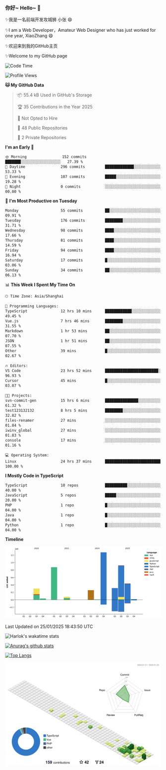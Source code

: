 ### 你好~ Hello~ 👋

✨我是一名前端开发攻城狮 小张 😄

✨I am a Web Developer，Amateur Web Designer who has just worked for one year, XiaoZhang 😄

✨欢迎来到我的GitHub主页

✨Welcome to my GitHub page
<!--
**7148505/7148505** is a ✨ _special_ ✨ repository because its `README.md` (this file) appears on your GitHub profile.

Here are some ideas to get you started:

- 🔭 I’m currently working on ...
- 🌱 I’m currently learning ...
- 👯 I’m looking to collaborate on ...
- 🤔 I’m looking for help with ...
- 💬 Ask me about ...
- 📫 How to reach me: ...
- 😄 Pronouns: ...
- ⚡ Fun fact: ...
-->

<!--START_SECTION:waka-->
![Code Time](http://img.shields.io/badge/Code%20Time-2%2C638%20hrs%2050%20mins-blue)

![Profile Views](http://img.shields.io/badge/Profile%20Views-3-blue)

**🐱 My GitHub Data** 

> 📦 55.4 kB Used in GitHub's Storage 
 > 
> 🏆 35 Contributions in the Year 2025
 > 
> 🚫 Not Opted to Hire
 > 
> 📜 48 Public Repositories 
 > 
> 🔑 2 Private Repositories 
 > 
**I'm an Early 🐤** 

```text
🌞 Morning                152 commits         ███████░░░░░░░░░░░░░░░░░░   27.39 % 
🌆 Daytime                296 commits         █████████████░░░░░░░░░░░░   53.33 % 
🌃 Evening                107 commits         █████░░░░░░░░░░░░░░░░░░░░   19.28 % 
🌙 Night                  0 commits           ░░░░░░░░░░░░░░░░░░░░░░░░░   00.00 % 
```
📅 **I'm Most Productive on Tuesday** 

```text
Monday                   55 commits          ██░░░░░░░░░░░░░░░░░░░░░░░   09.91 % 
Tuesday                  176 commits         ████████░░░░░░░░░░░░░░░░░   31.71 % 
Wednesday                98 commits          ████░░░░░░░░░░░░░░░░░░░░░   17.66 % 
Thursday                 81 commits          ████░░░░░░░░░░░░░░░░░░░░░   14.59 % 
Friday                   94 commits          ████░░░░░░░░░░░░░░░░░░░░░   16.94 % 
Saturday                 17 commits          █░░░░░░░░░░░░░░░░░░░░░░░░   03.06 % 
Sunday                   34 commits          ██░░░░░░░░░░░░░░░░░░░░░░░   06.13 % 
```


📊 **This Week I Spent My Time On** 

```text
🕑︎ Time Zone: Asia/Shanghai

💬 Programming Languages: 
TypeScript               12 hrs 10 mins      ████████████░░░░░░░░░░░░░   49.45 % 
Vue.js                   7 hrs 46 mins       ████████░░░░░░░░░░░░░░░░░   31.55 % 
Markdown                 1 hr 53 mins        ██░░░░░░░░░░░░░░░░░░░░░░░   07.70 % 
JSON                     1 hr 51 mins        ██░░░░░░░░░░░░░░░░░░░░░░░   07.55 % 
Other                    39 mins             █░░░░░░░░░░░░░░░░░░░░░░░░   02.67 % 

🔥 Editors: 
VS Code                  23 hrs 52 mins      ████████████████████████░   96.93 % 
Cursor                   45 mins             █░░░░░░░░░░░░░░░░░░░░░░░░   03.07 % 

🐱‍💻 Projects: 
svn-commit-gen           15 hrs 6 mins       ███████████████░░░░░░░░░░   61.32 % 
test123132132            8 hrs 5 mins        ████████░░░░░░░░░░░░░░░░░   32.82 % 
files-renamer            27 mins             ░░░░░░░░░░░░░░░░░░░░░░░░░   01.84 % 
iwinv_global             27 mins             ░░░░░░░░░░░░░░░░░░░░░░░░░   01.83 % 
console                  17 mins             ░░░░░░░░░░░░░░░░░░░░░░░░░   01.16 % 

💻 Operating System: 
Linux                    24 hrs 37 mins      █████████████████████████   100.00 % 
```

**I Mostly Code in TypeScript** 

```text
TypeScript               10 repos            ██████████░░░░░░░░░░░░░░░   40.00 % 
JavaScript               5 repos             █████░░░░░░░░░░░░░░░░░░░░   20.00 % 
PHP                      1 repo              █░░░░░░░░░░░░░░░░░░░░░░░░   04.00 % 
Java                     1 repo              █░░░░░░░░░░░░░░░░░░░░░░░░   04.00 % 
Python                   1 repo              █░░░░░░░░░░░░░░░░░░░░░░░░   04.00 % 
```



**Timeline**

![Lines of Code chart](https://raw.githubusercontent.com/littleCareless/littleCareless/master/assets/bar_graph.png)


 Last Updated on 25/01/2025 18:43:50 UTC
<!--END_SECTION:waka-->
![Harlok's wakatime stats](https://github-readme-stats.vercel.app/api/wakatime?username=littleCareless)

[![Anurag's github stats](https://github-readme-stats.vercel.app/api?username=littleCareless)](https://github.com/anuraghazra/github-readme-stats)

[![Top Langs](https://github-readme-stats.vercel.app/api/top-langs/?username=littleCareless&layout=compact)](https://github.com/anuraghazra/github-readme-stats)

![](./profile-3d-contrib/profile-green-animate.svg)
